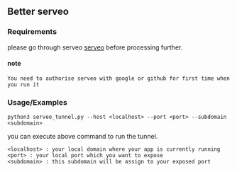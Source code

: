 
## Better serveo

### Requirements

please go through serveo [serveo](https://serveo.net/) before processing further.

#### note

```
You need to authorise serveo with google or github for first time when you run it
```


### Usage/Examples

```shell
python3 serveo_tunnel.py --host <localhost> --port <port> --subdomain <subdomain>

```

you can execute above command to run the tunnel. 

```
<localhost> : your local domain where your app is currently running
<port> : your local port which you want to expose
<subdomain> : this subdomain will be assign to your exposed port
```
